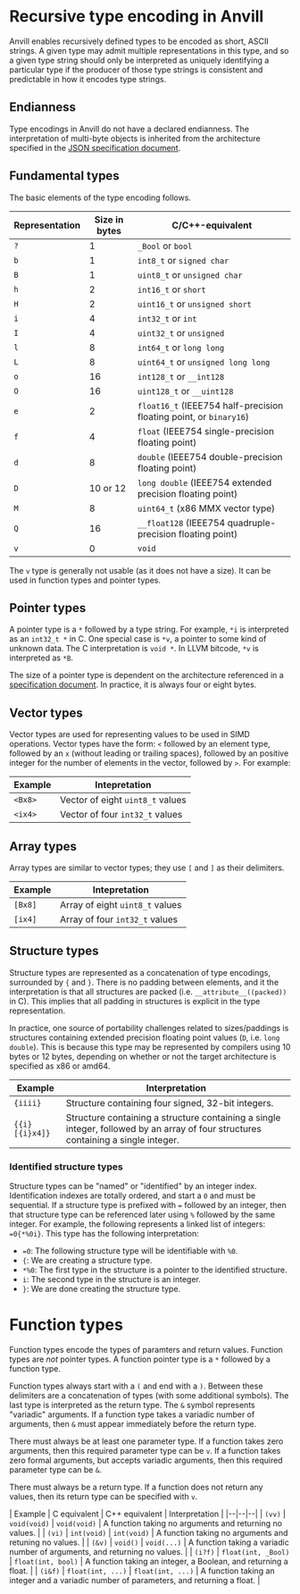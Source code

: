 # Recursive type encoding in Anvill

Anvill enables recursively defined types to be encoded as short, ASCII strings.
A given type may admit multiple representations in this type, and so a given
type string should only be interpreted as uniquely identifying a particular
type if the producer of those type strings is consistent and predictable in how
it encodes type strings.

## Endianness

Type encodings in Anvill do not have a declared endianness. The interpretation
of multi-byte objects is inherited from the architecture specified in the
[JSON specification document](SpecificationFormat.md).

## Fundamental types

The basic elements of the type encoding follows.

| Representation | Size in bytes | C/C++-equivalent |
|--|--|--|
| `?` | 1 | `_Bool` or `bool` |
| `b` | 1 | `int8_t` or `signed char` |
| `B` | 1 | `uint8_t` or `unsigned char` |
| `h` | 2 | `int16_t` or `short` |
| `H` | 2 | `uint16_t` or `unsigned short` |
| `i` | 4 | `int32_t` or `int` |
| `I` | 4 | `uint32_t` or `unsigned` |
| `l` | 8 | `int64_t` or `long long` |
| `L` | 8 | `uint64_t` or `unsigned long long` |
| `o` | 16 | `int128_t` or `__int128` |
| `O` | 16 | `uint128_t` or `__uint128` |
| `e` | 2 | `float16_t` (IEEE754 half-precision floating point, or `binary16`) |
| `f` | 4 | `float` (IEEE754 single-precision floating point) |
| `d` | 8 | `double` (IEEE754 double-precision floating point) |
| `D` | 10 or 12 | `long double` (IEEE754 extended precision floating point) |
| `M` | 8 | `uint64_t` (x86 MMX vector type) |
| `Q` | 16 | `__float128` (IEEE754 quadruple-precision floating point) |
| `v` | 0 | `void` |

The `v` type is generally not usable (as it does not have a size). It can be
used in function types and pointer types.

## Pointer types

A pointer type is a `*` followed by a type string. For example, `*i` is interpreted
as an `int32_t *` in C. One special case is `*v`, a pointer to some kind of unknown
data. The C interpretation is `void *`. In LLVM bitcode, `*v` is interpreted as
`*B`.

The size of a pointer type is dependent on the architecture referenced in a
[specification document](SpecificationFormat.md). In practice, it is always
four or eight bytes.

## Vector types

Vector types are used for representing values to be used in SIMD operations.
Vector types have the form: `<` followed by an element type, followed by an `x`
(without leading or trailing spaces), followed by an positive integer for the
number of elements in the vector, followed by `>`. For example:

| Example | Intepretation |
|--|--|
| `<Bx8>` | Vector of eight `uint8_t` values |
| `<ix4>` | Vector of four `int32_t` values |

## Array types

Array types are similar to vector types; they use `[` and `]` as their delimiters.

| Example | Intepretation |
|--|--|
| `[Bx8]` | Array of eight `uint8_t` values |
| `[ix4]` | Array of four `int32_t` values |

## Structure types

Structure types are represented as a concatenation of type encodings, surrounded
by `{` and `}`. There is no padding between elements, and it the interpretation
is that all structures are packed (i.e. `__attribute__((packed))` in C). This
implies that all padding in structures is explicit in the type representation.

In practice, one source of portability challenges related to sizes/paddings is
structures containing extended precision floating point values (`D`, i.e. `long double`).
This is because this type may be represented by compilers using 10 bytes or 12
bytes, depending on whether or not the target architecture is specified as x86 or
amd64.

| Example | Interpretation |
|--|--|
| `{iiii}` | Structure containing four signed, 32-bit integers. |
| `{{i}[{i}x4]}` | Structure containing a structure containing a single integer, followed by an array of four structures containing a single integer. |

### Identified structure types

Structure types can be "named" or "identified" by an integer index. Identification
indexes are totally ordered, and start a `0` and must be sequential. If a structure
type is prefixed with `=` followed by an integer, then that structure type can be
referenced later using `%` followed by the same integer. For example, the following
represents a linked list of integers: `=0{*%0i}`. This type has the following
interpretation:

 * `=0`: The following structure type will be identifiable with `%0`.
 * `{`: We are creating a structure type.
 * `*%0`: The first type in the structure is a pointer to the identified structure.
 * `i`: The second type in the structure is an integer.
 * `}`: We are done creating the structure type.

# Function types

Function types encode the types of paramters and return values. Function types
are *not* pointer types. A function pointer type is a `*` followed by a function
type.

Function types always start with a `(` and end with a `)`. Between these delimiters
are a concatenation of types (with some additional symbols). The last type is
interpreted as the return type. The `&` symbol represents "variadic" arguments.
If a function type takes a variadic number of arguments, then `&` must appear
immediately before the return type.

There must always be at least one parameter type. If a function takes zero
arguments, then this required parameter type can be `v`. If a function takes
zero formal arguments, but accepts variadic arguments, then this required
parameter type can be `&`.

There must always be a return type. If a function does not return any values,
then its return type can be specified with `v`.

| Example | C equivalent | C++ equivalent | Interpretation |
|--|--|--|
| `(vv)` | `void(void)` | `void(void)` | A function taking no arguments and returning no values. |
| `(vi)` | `int(void)` | `int(void)` | A function taking no arguments and retuning no values. |
| `(&v)` | `void()` | `void(...)` | A function taking a variadic number of arguments, and returning no values. |
| `(i?f)` | `float(int, _Bool)` | `float(int, bool)` | A function taking an integer, a Boolean, and returning a float. |
| `(i&f)` | `float(int, ...)` | `float(int, ...)` | A function taking an integer and a variadic number of parameters, and returning a float. |

